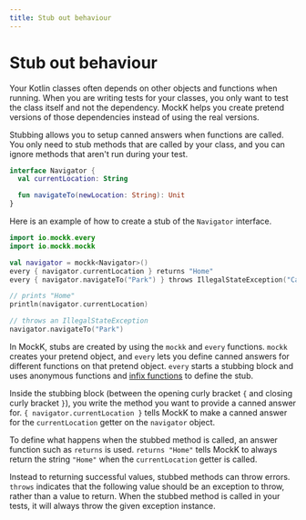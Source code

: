 ```yaml
---
title: Stub out behaviour
---
```


# Stub out behaviour

Your Kotlin classes often depends on other objects and functions when running. When you are writing tests for your classes, you only want to test the class itself and not the dependency. MockK helps you create pretend versions of those dependencies instead of using the real versions.

Stubbing allows you to setup canned answers when functions are called. You only need to stub methods that are called by your class, and you can ignore methods that aren't run during your test.

```kotlin
interface Navigator {
  val currentLocation: String

  fun navigateTo(newLocation: String): Unit
}
```

Here is an example of how to create a stub of the `Navigator` interface.

```kotlin
import io.mockk.every
import io.mockk.mockk

val navigator = mockk<Navigator>()
every { navigator.currentLocation } returns "Home"
every { navigator.navigateTo("Park") } throws IllegalStateException("Can't reach the park")

// prints "Home"
println(navigator.currentLocation)

// throws an IllegalStateException
navigator.navigateTo("Park")
```

In MockK, stubs are created by using the `mockk` and `every` functions. `mockk` creates your pretend object, and `every` lets you define canned answers for different functions on that pretend object. `every` starts a stubbing block and uses anonymous functions and [infix functions](https://kotlinlang.org/docs/reference/functions.html#infix-notation) to define the stub.

Inside the stubbing block (between the opening curly bracket `{` and closing curly bracket `}`), you write the method you want to provide a canned answer for. `{ navigator.currentLocation }` tells MockK to make a canned answer for the `currentLocation` getter on the `navigator` object.

To define what happens when the stubbed method is called, an answer function such as `returns` is used. `returns "Home"` tells MockK to always return the string `"Home"` when the `currentLocation` getter is called.

Instead to returning successful values, stubbed methods can throw errors. `throws` indicates that the following value should be an exception to throw, rather than a value to return. When the stubbed method is called in your tests, it will always throw the given exception instance.
